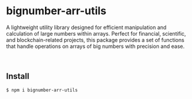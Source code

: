 # bignumber-arr-utils

A lightweight utility library designed for efficient manipulation and calculation of large numbers within arrays. Perfect for financial, scientific, and blockchain-related projects, this package provides a set of functions that handle operations on arrays of big numbers with precision and ease.

<br />

## Install

```bash
$ npm i bignumber-arr-utils
```
